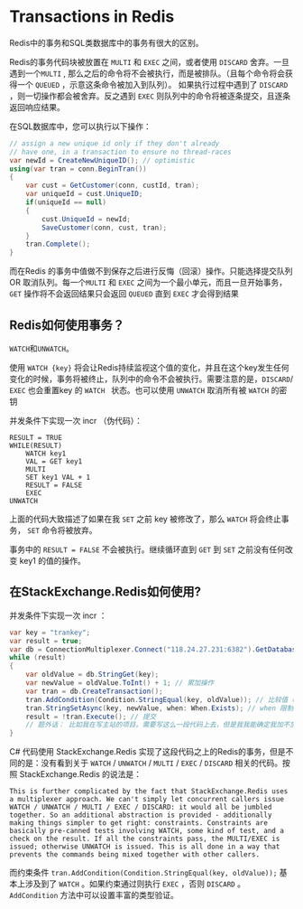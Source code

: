 ﻿Transactions in Redis
=====================

Redis中的事务和SQL类数据库中的事务有很大的区别。

Redis的事务代码块被放置在 `MULTI` 和 `EXEC` 之间，或者使用 `DISCARD` 舍弃。一旦遇到一个`MULTI` , 那么之后的命令将不会被执行，而是被排队。（且每个命令将会获得一个 `QUEUED`  ，示意这条命令被加入到队列）。 如果执行过程中遇到了 `DISCARD` ，则一切操作都会被舍弃。反之遇到 `EXEC` 则队列中的命令将被逐条提交，且逐条返回响应结果。

在SQL数据库中，您可以执行以下操作：

```C#
// assign a new unique id only if they don't already
// have one, in a transaction to ensure no thread-races
var newId = CreateNewUniqueID(); // optimistic
using(var tran = conn.BeginTran())
{
	var cust = GetCustomer(conn, custId, tran);
	var uniqueId = cust.UniqueID;
	if(uniqueId == null)
	{
		cust.UniqueId = newId;
		SaveCustomer(conn, cust, tran);
	}
	tran.Complete();
} 
```

而在Redis 的事务中值做不到保存之后进行反悔（回滚）操作。只能选择提交队列 OR 取消队列。每一个`MULTI` 和 `EXEC` 之间为一个最小单元，而且一旦开始事务， `GET` 操作将不会返回结果只会返回 `QUEUED`  直到 `EXEC` 才会得到结果

## Redis如何使用事务？

 `WATCH`和`UNWATCH`。

使用 `WATCH {key}` 将会让Redis持续监视这个值的变化，并且在这个key发生任何变化的时候，事务将被终止，队列中的命令不会被执行。需要注意的是，`DISCARD`/ `EXEC` 也会重置key 的 `WATCH ` 状态。也可以使用 `UNWATCH` 取消所有被 `WATCH` 的密钥

并发条件下实现一次 incr （伪代码）：

```
RESULT = TRUE
WHILE(RESULT)
	WATCH key1
	VAL = GET key1
	MULTI  
	SET key1 VAL + 1
	RESULT = FALSE
	EXEC  
UNWATCH
```

上面的代码大致描述了如果在我 `SET` 之前 key 被修改了，那么 `WATCH` 将会终止事务， `SET`  命令将被放弃。

事务中的 `RESULT = FALSE` 不会被执行。继续循环直到 `GET`  到 `SET`  之前没有任何改变 key1 的值的操作。

在StackExchange.Redis如何使用?
---



并发条件下实现一次 incr ：

```C#
var key = "trankey";
var result = true;
var db = ConnectionMultiplexer.Connect("118.24.27.231:6382").GetDatabase();
while (result)
{
    var oldValue = db.StringGet(key);
    var newValue = oldValue.ToInt() + 1; // 累加操作
    var tran = db.CreateTransaction();
    tran.AddCondition(Condition.StringEqual(key, oldValue)); // 比较值（相当于WATCH操作）
    tran.StringSetAsync(key, newValue, when: When.Exists); // when 限制了只有当值存在时，才会去设置。但是即使值不存到导致没有重新设置，Execute() 依然返回true。
    result = !tran.Execute(); // 提交
    // 题外话： 比如我在写主站的项目。需要写这么一段代码上去，但是我我能确定我加不加when: When.Exists返回的是true OR false的时候。在主要项目编译-运行-断点-查值，过于浪费电脑性能和时间。可以使用 c# interactive 来验证
}
```

C# 代码使用 StackExchange.Redis 实现了这段代码之上的Redis的事务，但是不同的是：没有看到关于 `WATCH` / `UNWATCH` / `MULTI` / `EXEC` / `DISCARD` 相关的代码。按照 StackExchange.Redis 的说法是：

```
This is further complicated by the fact that StackExchange.Redis uses a multiplexer approach. We can't simply let concurrent callers issue WATCH / UNWATCH / MULTI / EXEC / DISCARD: it would all be jumbled together. So an additional abstraction is provided - additionally making things simpler to get right: constraints. Constraints are basically pre-canned tests involving WATCH, some kind of test, and a check on the result. If all the constraints pass, the MULTI/EXEC is issued; otherwise UNWATCH is issued. This is all done in a way that prevents the commands being mixed together with other callers.
```

而约束条件 `tran.AddCondition(Condition.StringEqual(key, oldValue));` 基本上涉及到了 `WATCH` 。如果约束通过则执行 `EXEC` ，否则 `DISCARD` 。`AddCondition`  方法中可以设置丰富的类型验证。